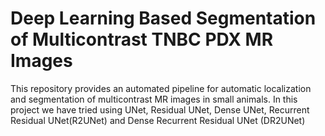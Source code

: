 # Deep Learning Based Segmentation of Multicontrast TNBC PDX MR Images
This repository provides an automated pipeline for automatic localization and segmentation of multicontrast MR images in small animals. In this project we have tried using UNet, Residual UNet, Dense UNet, Recurrent Residual UNet(R2UNet) and Dense Recurrent Residual UNet (DR2UNet)
